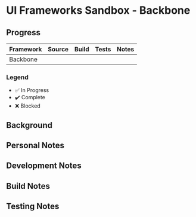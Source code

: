 # UI Frameworks Sandbox - Backbone

## Progress

| Framework |      Source        |       Build        | Tests |        Notes       |
|-----------|:------------------:|:------------------:|:-----:|:------------------:|
| Backbone  |                    |                    |       |                    |

### Legend

* :white_check_mark: In Progress
* :heavy_check_mark: Complete
* :x: Blocked

## Background

## Personal Notes

## Development Notes

## Build Notes

## Testing Notes